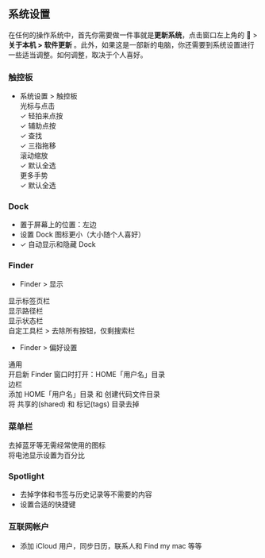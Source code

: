 ## 系统设置  

在任何的操作系统中，首先你需要做一件事就是**更新系统**，点击窗口左上角的  > **关于本机 > 软件更新** 。此外，如果这是一部新的电脑，你还需要到系统设置进行一些适当调整。如何调整，取决于个人喜好。

### 触控板

- 系统设置 > 触控板  
光标与点击  
✓ 轻拍来点按  
✓ 辅助点按  
✓ 查找  
✓ 三指拖移  
滚动缩放  
✓ 默认全选  
更多手势  
✓ 默认全选    

### Dock

- 置于屏幕上的位置：左边
- 设置 Dock 图标更小（大小随个人喜好）
- ✓ 自动显示和隐藏 Dock  

### Finder

- Finder > 显示

显示标签页栏  
显示路径栏  
显示状态栏  
自定工具栏 > 去除所有按钮，仅剩搜索栏  

- Finder > 偏好设置

通用  
开启新 Finder 窗口时打开：HOME「用户名」目录  
边栏  
添加 HOME「用户名」目录 和 创建代码文件目录  
将 共享的(shared) 和 标记(tags) 目录去掉  

### 菜单栏

去掉蓝牙等无需经常使用的图标  
将电池显示设置为百分比  

### Spotlight

- 去掉字体和书签与历史记录等不需要的内容
- 设置合适的快捷键  

### 互联网帐户

- 添加 iCloud 用户，同步日历，联系人和 Find my mac 等等